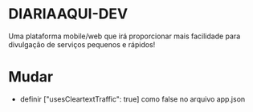 # DIARIAAQUI-DEV
Uma plataforma mobile/web que irá proporcionar mais facilidade para divulgação de serviços pequenos e rápidos!

# Mudar

- definir ["usesCleartextTraffic": true] como false no arquivo app.json
